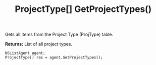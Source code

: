 ﻿---
uid: crmscript_ref_NSListAgent_GetProjectTypes
title: ProjectType[] GetProjectTypes()
intellisense: NSListAgent.GetProjectTypes
keywords: NSListAgent, GetProjectTypes
so.topic: reference
---

Gets all items from the Project Type (ProjType) table.


**Returns:** List of all project types.

```crmscript
NSListAgent agent;
ProjectType[] res = agent.GetProjectTypes();
```


